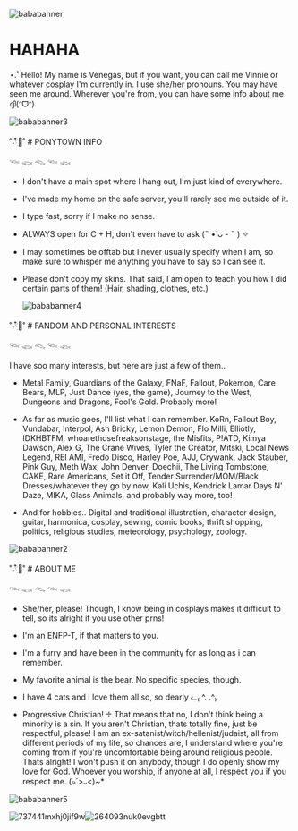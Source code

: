 
![bababanner](https://i.pinimg.com/originals/ca/0f/0e/ca0f0ed42f907be80e8fd356400a9c96.gif)


# HAHAHA
⋆.˚ Hello! My name is Venegas, but if you want, you can call me Vinnie or whatever cosplay I'm currently in. I use she/her pronouns. You may have seen me around. Wherever you're from, you can have some info about me ദ്ദി(ᵔᗜᵔ)

![bababanner3](https://i.pinimg.com/736x/28/e0/e0/28e0e098cb5cf6832211d6fe69072501.jpg)

˚˖𓍢ִ໋🦢˚ # PONYTOWN INFO

𓆝 𓆟 𓆞 𓆝 𓆟

* I don't have a main spot where I hang out, I'm just kind of everywhere.

* I've made my home on the safe server, you'll rarely see me outside of it.

* I type fast, sorry if I make no sense.

* ALWAYS open for C + H, don't even have to ask (˵ •̀ ᴗ - ˵ ) ✧

* I may sometimes be offtab but I never usually specify when I am, so make sure to whisper me anything you have to say so I can see it.
  
* Please don't copy my skins. That said, I am open to teach you how I did certain parts of them! (Hair, shading, clothes, etc.)
  
  ![bababanner4](https://i.pinimg.com/736x/2a/6b/09/2a6b094d346343af86cc60f52b639808.jpg)
  
 ˚˖𓍢ִ໋🦢˚ # FANDOM AND PERSONAL INTERESTS
 
𓆝 𓆟 𓆞 𓆝 𓆟

I have soo many interests, but here are just a few of them..

* Metal Family, Guardians of the Galaxy, FNaF, Fallout, Pokemon, Care Bears, MLP, Just Dance (yes, the game), Journey to the West, Dungeons and Dragons, Fool's Gold. Probably more!

* As far as music goes, I'll list what I can remember. KoRn, Fallout Boy, Vundabar, Interpol, Ash Bricky, Lemon Demon, Flo Milli, Elliotly, IDKHBTFM, whoarethosefreaksonstage, the Misfits, P!ATD, Kimya Dawson, Alex G, The Crane Wives, Tyler the Creator, Mitski, Local News Legend, REI AMI, Fredo Disco, Harley Poe, AJJ, Crywank, Jack Stauber, Pink Guy, Meth Wax, John Denver, Doechii, The Living Tombstone, CAKE, Rare Americans, Set it Off, Tender Surrender/MOM/Black Dresses/whatever they go by now, Kali Uchis, Kendrick Lamar Days N' Daze, MIKA, Glass Animals, and probably way more, too!

* And for hobbies.. Digital and traditional illustration, character design, guitar, harmonica, cosplay, sewing, comic books, thrift shopping, politics, religious studies, meteorology, psychology, zoology.
  
![bababanner2](https://i.pinimg.com/736x/17/cb/ad/17cbad85ceef77de99a71212d8f9264b.jpg)


˚˖𓍢ִ໋🦢˚ # ABOUT ME

𓆝 𓆟 𓆞 𓆝 𓆟

* She/her, please! Though, I know being in cosplays makes it difficult to tell, so its alright if you use other prns!

* I'm an ENFP-T, if that matters to you.

* I'm a furry and have been in the community for as long as i can remember.

* My favorite animal is the bear. No specific species, though.

* I have 4 cats and I love them all so, so dearly ᓚ₍ ^. .^₎

* Progressive Christian! ♱ That means that no, I don't think being a minority is a sin. If you aren't Christian, thats totally fine, just be respectful, please! I am an ex-satanist/witch/hellenist/judaist, all from different periods of my life, so chances are, I understand where you're coming from if you're uncomfortable being around religious people. Thats alright! I won't push it on anybody, though I do openly show my love for God. Whoever you worship, if anyone at all, I respect you if you respect me. (๑´>᎑<)~*
  
![bababanner5](https://i.pinimg.com/736x/da/23/c6/da23c6c93fc1e6dc5024106092a0a0dc.jpg)

![737441mxhj0jif9w](https://github.com/user-attachments/assets/1f2f5ca6-921d-46dc-bee8-8ec9911b6bda)![264093nuk0evgbtt](https://github.com/user-attachments/assets/0b9af812-37e9-4e94-82f1-9841e82af6b5)



